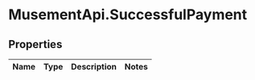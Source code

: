 # MusementApi.SuccessfulPayment

## Properties
Name | Type | Description | Notes
------------ | ------------- | ------------- | -------------


